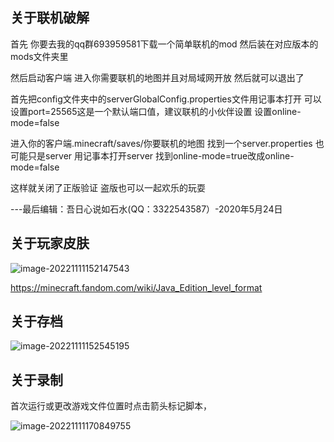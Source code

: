 ## 关于联机破解

首先 你要去我的qq群693959581下载一个简单联机的mod 然后装在对应版本的mods文件夹里

然后启动客户端 进入你需要联机的地图并且对局域网开放 然后就可以退出了

首先把config文件夹中的serverGlobalConfig.properties文件用记事本打开
可以设置port=25565这是一个默认端口值，建议联机的小伙伴设置
设置online-mode=false

进入你的客户端.minecraft/saves/你要联机的地图
找到一个server.properties 也可能只是server 
用记事本打开server 
找到online-mode=true改成online-mode=false

这样就关闭了正版验证 盗版也可以一起欢乐的玩耍

---最后编辑：吾日心说如石水(QQ：3322543587）-2020年5月24日

## 关于玩家皮肤

![image-20221111152147543](https://wrxinyue.oss-cn-hongkong.aliyuncs.com/img/image-20221111152147543.png)

https://minecraft.fandom.com/wiki/Java_Edition_level_format



## 关于存档

![image-20221111152545195](https://wrxinyue.oss-cn-hongkong.aliyuncs.com/img/image-20221111152545195.png)



## 关于录制

首次运行或更改游戏文件位置时点击箭头标记脚本，

![image-20221111170849755](https://wrxinyue.oss-cn-hongkong.aliyuncs.com/img/image-20221111170849755.png)